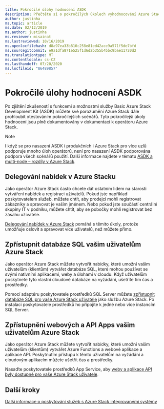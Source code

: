 ```yaml
---
title: Pokročilé úlohy hodnocení ASDK
description: Přečtěte si o pokročilých úkolech vyhodnocování Azure Stack Development KIt (ASDK).
author: justinha
ms.topic: article
ms.date: 02/12/2019
ms.author: justinha
ms.reviewer: misainat
ms.lastreviewed: 10/16/2019
ms.openlocfilehash: d8a97ea33b810c258e81ed42ace9a571f5de7bfd
ms.sourcegitcommit: e9a1dfa871e525f1d6d2b355b4bbc9bae11720d2
ms.translationtype: MT
ms.contentlocale: cs-CZ
ms.lasthandoff: 07/20/2020
ms.locfileid: "86489857"
---
```

# <a name="advanced-asdk-evaluation-tasks"></a>Pokročilé úlohy hodnocení ASDK
Po zjištění zkušeností s funkcemi a možnostmi služby Basic Azure Stack Development Kit (ASDK) můžete své porozumění Azure Stack dále prohloubit otestováním pokročilejších scénářů. Tyto pokročilejší úkoly hodnocení jsou plně dokumentovány v dokumentaci k operátoru Azure Stack.

> [!NOTE]
> I když se pro nasazení ASDK i produkčních i Azure Stack pro více uzlů podporuje mnoho úloh operátorů, není pro nasazení ASDK podporována podpora všech scénářů použití. Další informace najdete v tématu [ASDK a multi-node – rozdíly v Azure Stack](asdk-what-is.md#asdk-and-multi-node-azure-stack-hub-differences).

## <a name="delegate-offers-in-azure-stack"></a>Delegování nabídek v Azure Stacku
Jako operátor Azure Stack často chcete dát ostatním lidem na starosti vytváření nabídek a registraci uživatelů. Pokud jste například poskytovatelem služeb, můžete chtít, aby prodejci mohli registrovat zákazníky a spravovat je vaším jménem. Nebo pokud jste součástí centrální skupiny IT v podniku, můžete chtít, aby se pobočky mohli registrovat bez zásahu uživatele.

[Delegování nabídek v Azure Stack](../operator/azure-stack-delegated-provider.md) pomáhá s těmito úkoly, protože umožňuje oslovit a spravovat více uživatelů, než můžete přímo.

## <a name="make-sql-databases-available-to-your-azure-stack-users"></a>Zpřístupnit databáze SQL vašim uživatelům Azure Stack
Jako operátor Azure Stack můžete vytvořit nabídky, které umožní vašim uživatelům (klientům) vytvářet databáze SQL, které mohou používat se svými nativními aplikacemi, weby a úlohami v cloudu. Když uživatelům poskytnete tyto vlastní cloudové databáze na vyžádání, ušetříte tím čas a prostředky.

Pomocí adaptéru poskytovatele prostředků SQL Server můžete [zpřístupnit databáze SQL pro vaše Azure Stack uživatele](../operator/azure-stack-sql-resource-provider.md?view=azs-2002) jako službu Azure Stack. Po instalaci poskytovatele prostředků ho připojíte k jedné nebo více instancím SQL Server.

## <a name="make-web-and-api-apps-available-to-your-azure-stack-users"></a>Zpřístupnění webových a API Apps vašim uživatelům Azure Stack
Jako operátor Azure Stack můžete vytvořit nabídky, které umožní vašim uživatelům (klientům) vytvářet Azure Functions a webové aplikace a aplikace API. Poskytnutím přístupu k těmto uživatelům na vyžádání a cloudovým aplikacím můžete ušetřit čas a prostředky.

Nasaďte poskytovatele prostředků App Service, aby [weby a aplikace API byly dostupné pro vaše Azure Stack uživatele](../operator/azure-stack-app-service-overview.md?view=azs-2002).

## <a name="next-steps"></a>Další kroky

[Další informace o poskytování služeb s Azure Stack integrovanými systémy](../operator/service-plan-offer-subscription-overview.md)

